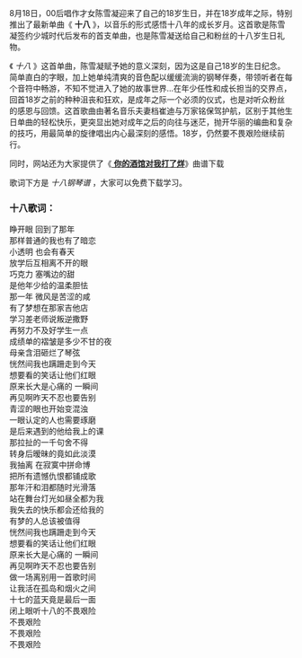 

8月18日，00后唱作才女陈雪凝迎来了自己的18岁生日，并在18岁成年之际，特别推出了最新单曲《 **十八**
》，以音乐的形式感悟十八年的成长岁月。这首歌是陈雪凝签约少城时代后发布的首支单曲，也是陈雪凝送给自己和粉丝的十八岁生日礼物。

《 _十八_
》这首单曲，陈雪凝赋予她的意义深刻，因为这是自己18岁的生日纪念。简单直白的字眼，加上她单纯清爽的音色配以缓缓流淌的钢琴伴奏，带领听者在每个音符中畅游，不知不觉进入了她的故事世界...在年少任性和成长担当的交界点，回首18岁之前的种种沮丧和狂欢，是成年之际一个必须的仪式，也是对听众粉丝的感恩与回馈。这首歌曲由著名音乐夫妻档崔迪与万家铭保驾护航，区别于其他生日单曲的轻松快乐，更突显出她对成年之后的向往与迷茫，抛开华丽的编曲和复杂的技巧，用最简单的旋律唱出内心最深刻的感悟。18岁，仍然要不畏艰险继续前行。

同时，网站还为大家提供了《[ **你的酒馆对我打了烊**](Music-10259-你的酒馆对我打了烊-陈雪凝.html "你的酒馆对我打了烊")》曲谱下载

歌词下方是 _十八钢琴谱_ ，大家可以免费下载学习。

### 十八歌词：

睁开眼 回到了那年  
那样普通的我也有了暗恋  
小透明 也会有春天  
放学后互相离不开的眼  
巧克力 塞嘴边的甜  
是他年少给的温柔胆怯  
那一年 微风是苦涩的咸  
有了梦想在那家吉他店  
学习差老师说叛逆撒野  
再努力不及好学生一点  
成绩单的褶皱是多少不甘的夜  
母亲含泪砸烂了琴弦  
恍然间我也蹒跚走到今天  
想要看的笑话让他们红眼  
原来长大是心痛的 一瞬间  
再见啊昨天不忍也要告别  
青涩的眼也开始变混浊  
一眼认定的人也需要琢磨  
是后来遇到的他给我上的课  
那拉扯的一千句舍不得  
转身后暧昧的竟如此淡漠  
我抽离 在寂寞中拼命博  
把所有遗憾仇恨都铺成歌  
那年汗和泪都随时光滑落  
站在舞台灯光如昼全都为我  
我失去的快乐都会还给我的  
有梦的人总该被值得  
恍然间我也蹒跚走到今天  
想要看的笑话让他们红眼  
原来长大是心痛的 一瞬间  
再见啊昨天不忍也要告别  
做一场离别用一首歌时间  
让我活在孤岛和烟火之间  
十七的蓝天竟是最后一面  
闭上眼听十八的不畏艰险  
不畏艰险  
不畏艰险  
不畏艰险


